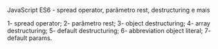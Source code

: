 JavaScript ES6 - spread operator, parâmetro rest, destructuring e mais

1- spread operator;
2- parâmetro rest;
3- object destructuring;
4- array destructuring;
5- default destructuring;
6- abbreviation object literal;
7- default params.
